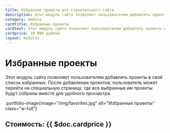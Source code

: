 ```yaml
---
title: Избранные проекты для строительного сайта
description: Этот модуль сайта позволяет пользователям добавлять проекты в свой список избранных. После добавления проектов, пользователь может перейти на специальную страницу, где все выбранные им проекты будут собраны вместе для удобного просмотра.
category: module
cardtitle: Избранные проекты
cardtext: Этот модуль сайта позволяет пользователям добавлять проекты в свой список избранных. После добавления проектов, пользователь может перейти на специальную страницу, где все выбранные им проекты будут собраны вместе для удобного просмотра.
cardprice: 10 000 рублей
layout: modules 
---
```

# Избранные проекты

Этот модуль сайта позволяет пользователям добавлять проекты в свой список избранных. После добавления проектов, пользователь может перейти на специальную страницу, где все выбранные им проекты будут собраны вместе для удобного просмотра.

:portfolio-image{image="/img/favorites.jpg" alt="Избранные проекты" class="w-full"}

## Стоимость: {{ $doc.cardprice }}
